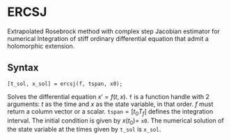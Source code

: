 # ERCSJ
Extrapolated Rosebrock method with complex step Jacobian estimator for numerical Integration of stiff ordinary differential equation that admit a holomorphic extension.

## Syntax

    [t_sol, x_sol] = ercsj(f, tspan, x0);
    
Solves the differential equation $x' = f(t,x)$. `f` is a function handle with 2 arguments: $t$ as the time and $x$ as the state variable, in that order. $f$ must return a column vector or a scalar.  `tspan`$=[t_0 T_f]$ defines the integration interval. The initial condition is given by $x(t_0) =$ `x0`. The numerical solution of the state variable at the times given by `t_sol` is `x_sol`.
